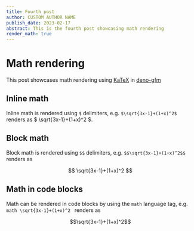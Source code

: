```yaml
---
title: Fourth post
author: CUSTOM AUTHOR NAME
publish_date: 2023-02-17
abstract: This is the fourth post showcasing math rendering
render_math: true
---
```


# Math rendering

This post showcases math rendering using [KaTeX](https://katex.org/) in [deno-gfm](https://github.com/denoland/deno-gfm)

## Inline math

Inline math is rendered using `$` delimiters, e.g. `$\sqrt{3x-1}+(1+x)^2$` renders as $ \sqrt{3x-1}+(1+x)^2 $.
## Block math

Block math is rendered using `$$` delimiters, e.g. `$$\sqrt{3x-1}+(1+x)^2$$` renders as 

$$ \sqrt{3x-1}+(1+x)^2 $$

## Math in code blocks

Math can be rendered in code blocks by using the `math` language tag, e.g. ```math \sqrt{3x-1}+(1+x)^2 ``` renders as

```math
\sqrt{3x-1}+(1+x)^2
```
